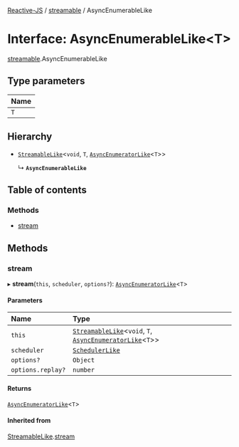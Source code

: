 [Reactive-JS](../README.md) / [streamable](../modules/streamable.md) / AsyncEnumerableLike

# Interface: AsyncEnumerableLike<T\>

[streamable](../modules/streamable.md).AsyncEnumerableLike

## Type parameters

| Name |
| :------ |
| `T` |

## Hierarchy

- [`StreamableLike`](streamable.StreamableLike.md)<`void`, `T`, [`AsyncEnumeratorLike`](streamable.AsyncEnumeratorLike.md)<`T`\>\>

  ↳ **`AsyncEnumerableLike`**

## Table of contents

### Methods

- [stream](streamable.AsyncEnumerableLike.md#stream)

## Methods

### stream

▸ **stream**(`this`, `scheduler`, `options?`): [`AsyncEnumeratorLike`](streamable.AsyncEnumeratorLike.md)<`T`\>

#### Parameters

| Name | Type |
| :------ | :------ |
| `this` | [`StreamableLike`](streamable.StreamableLike.md)<`void`, `T`, [`AsyncEnumeratorLike`](streamable.AsyncEnumeratorLike.md)<`T`\>\> |
| `scheduler` | [`SchedulerLike`](scheduler.SchedulerLike.md) |
| `options?` | `Object` |
| `options.replay?` | `number` |

#### Returns

[`AsyncEnumeratorLike`](streamable.AsyncEnumeratorLike.md)<`T`\>

#### Inherited from

[StreamableLike](streamable.StreamableLike.md).[stream](streamable.StreamableLike.md#stream)
